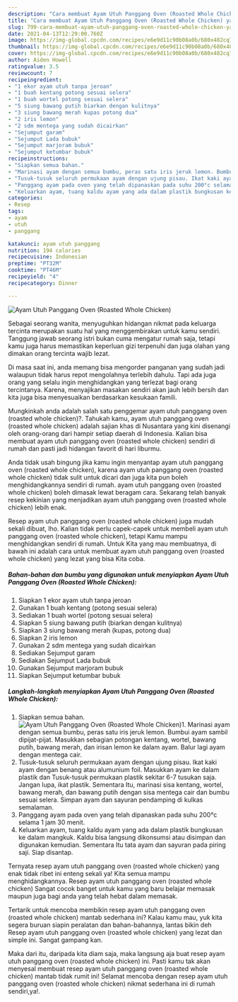 ```yaml
---
description: "Cara membuat Ayam Utuh Panggang Oven (Roasted Whole Chicken) yang nikmat dan Mudah Dibuat"
title: "Cara membuat Ayam Utuh Panggang Oven (Roasted Whole Chicken) yang nikmat dan Mudah Dibuat"
slug: 799-cara-membuat-ayam-utuh-panggang-oven-roasted-whole-chicken-yang-nikmat-dan-mudah-dibuat
date: 2021-04-13T12:29:00.760Z
image: https://img-global.cpcdn.com/recipes/e6e9d11c90b08a0b/680x482cq70/ayam-utuh-panggang-oven-roasted-whole-chicken-foto-resep-utama.jpg
thumbnail: https://img-global.cpcdn.com/recipes/e6e9d11c90b08a0b/680x482cq70/ayam-utuh-panggang-oven-roasted-whole-chicken-foto-resep-utama.jpg
cover: https://img-global.cpcdn.com/recipes/e6e9d11c90b08a0b/680x482cq70/ayam-utuh-panggang-oven-roasted-whole-chicken-foto-resep-utama.jpg
author: Aiden Howell
ratingvalue: 3.5
reviewcount: 7
recipeingredient:
- "1 ekor ayam utuh tanpa jeroan"
- "1 buah kentang potong sesuai selera"
- "1 buah wortel potong sesuai selera"
- "5 siung bawang putih biarkan dengan kulitnya"
- "3 siung bawang merah kupas potong dua"
- "2 iris lemon"
- "2 sdm mentega yang sudah dicairkan"
- "Sejumput garam"
- "Sejumput Lada bubuk"
- "Sejumput marjoram bubuk"
- "Sejumput ketumbar bubuk"
recipeinstructions:
- "Siapkan semua bahan."
- "Marinasi ayam dengan semua bumbu, peras satu iris jeruk lemon. Bumbui ayam sambil dipijat-pijat. Masukkan sebagian potongan kentang, wortel, bawang putih, bawang merah, dan irisan lemon ke dalam ayam. Balur lagi ayam dengan mentega cair."
- "Tusuk-tusuk seluruh permukaan ayam dengan ujung pisau. Ikat kaki ayam dengan benang atau alumunium foil. Masukkan ayam ke dalam plastik dan Tusuk-tusuk permukaan plastik sekitar 6-7 tusukan saja. Jangan lupa, ikat plastik. Sementara Itu, marinasi sisa kentang, wortel, bawang merah, dan bawang putih dengan sisa mentega cair dan bumbu sesuai selera. Simpan ayam dan sayuran pendamping di kulkas semalaman."
- "Panggang ayam pada oven yang telah dipanaskan pada suhu 200°c selama 1 jam 30 menit."
- "Keluarkan ayam, tuang kaldu ayam yang ada dalam plastik bungkusan ke dalam mangkuk. Kaldu bisa langsung dikonsumsi atau disimpan dan digunakan kemudian. Sementara Itu tata ayam dan sayuran pada piring saji. Siap disantap."
categories:
- Resep
tags:
- ayam
- utuh
- panggang

katakunci: ayam utuh panggang 
nutrition: 194 calories
recipecuisine: Indonesian
preptime: "PT32M"
cooktime: "PT46M"
recipeyield: "4"
recipecategory: Dinner

---
```



![Ayam Utuh Panggang Oven (Roasted Whole Chicken)](https://img-global.cpcdn.com/recipes/e6e9d11c90b08a0b/680x482cq70/ayam-utuh-panggang-oven-roasted-whole-chicken-foto-resep-utama.jpg)

Sebagai seorang wanita, menyuguhkan hidangan nikmat pada keluarga tercinta merupakan suatu hal yang menggembirakan untuk kamu sendiri. Tanggung jawab seorang istri bukan cuma mengatur rumah saja, tetapi kamu juga harus memastikan keperluan gizi terpenuhi dan juga olahan yang dimakan orang tercinta wajib lezat.

Di masa  saat ini, anda memang bisa mengorder panganan yang sudah jadi walaupun tidak harus repot mengolahnya terlebih dahulu. Tapi ada juga orang yang selalu ingin menghidangkan yang terlezat bagi orang tercintanya. Karena, menyajikan masakan sendiri akan jauh lebih bersih dan kita juga bisa menyesuaikan berdasarkan kesukaan famili. 



Mungkinkah anda adalah salah satu penggemar ayam utuh panggang oven (roasted whole chicken)?. Tahukah kamu, ayam utuh panggang oven (roasted whole chicken) adalah sajian khas di Nusantara yang kini disenangi oleh orang-orang dari hampir setiap daerah di Indonesia. Kalian bisa membuat ayam utuh panggang oven (roasted whole chicken) sendiri di rumah dan pasti jadi hidangan favorit di hari liburmu.

Anda tidak usah bingung jika kamu ingin menyantap ayam utuh panggang oven (roasted whole chicken), karena ayam utuh panggang oven (roasted whole chicken) tidak sulit untuk dicari dan juga kita pun boleh menghidangkannya sendiri di rumah. ayam utuh panggang oven (roasted whole chicken) boleh dimasak lewat beragam cara. Sekarang telah banyak resep kekinian yang menjadikan ayam utuh panggang oven (roasted whole chicken) lebih enak.

Resep ayam utuh panggang oven (roasted whole chicken) juga mudah sekali dibuat, lho. Kalian tidak perlu capek-capek untuk membeli ayam utuh panggang oven (roasted whole chicken), tetapi Kamu mampu menghidangkan sendiri di rumah. Untuk Kita yang mau membuatnya, di bawah ini adalah cara untuk membuat ayam utuh panggang oven (roasted whole chicken) yang lezat yang bisa Kita coba.

<!--inarticleads1-->

##### Bahan-bahan dan bumbu yang digunakan untuk menyiapkan Ayam Utuh Panggang Oven (Roasted Whole Chicken):

1. Siapkan 1 ekor ayam utuh tanpa jeroan
1. Gunakan 1 buah kentang (potong sesuai selera)
1. Sediakan 1 buah wortel (potong sesuai selera)
1. Siapkan 5 siung bawang putih (biarkan dengan kulitnya)
1. Siapkan 3 siung bawang merah (kupas, potong dua)
1. Siapkan 2 iris lemon
1. Gunakan 2 sdm mentega yang sudah dicairkan
1. Sediakan Sejumput garam
1. Sediakan Sejumput Lada bubuk
1. Gunakan Sejumput marjoram bubuk
1. Siapkan Sejumput ketumbar bubuk




<!--inarticleads2-->

##### Langkah-langkah menyiapkan Ayam Utuh Panggang Oven (Roasted Whole Chicken):

1. Siapkan semua bahan.
<img src="https://img-global.cpcdn.com/steps/cbe44cfd7158f834/160x128cq70/ayam-utuh-panggang-oven-roasted-whole-chicken-langkah-memasak-1-foto.jpg" alt="Ayam Utuh Panggang Oven (Roasted Whole Chicken)">1. Marinasi ayam dengan semua bumbu, peras satu iris jeruk lemon. Bumbui ayam sambil dipijat-pijat. Masukkan sebagian potongan kentang, wortel, bawang putih, bawang merah, dan irisan lemon ke dalam ayam. Balur lagi ayam dengan mentega cair.
1. Tusuk-tusuk seluruh permukaan ayam dengan ujung pisau. Ikat kaki ayam dengan benang atau alumunium foil. Masukkan ayam ke dalam plastik dan Tusuk-tusuk permukaan plastik sekitar 6-7 tusukan saja. Jangan lupa, ikat plastik. Sementara Itu, marinasi sisa kentang, wortel, bawang merah, dan bawang putih dengan sisa mentega cair dan bumbu sesuai selera. Simpan ayam dan sayuran pendamping di kulkas semalaman.
1. Panggang ayam pada oven yang telah dipanaskan pada suhu 200°c selama 1 jam 30 menit.
1. Keluarkan ayam, tuang kaldu ayam yang ada dalam plastik bungkusan ke dalam mangkuk. Kaldu bisa langsung dikonsumsi atau disimpan dan digunakan kemudian. Sementara Itu tata ayam dan sayuran pada piring saji. Siap disantap.




Ternyata resep ayam utuh panggang oven (roasted whole chicken) yang enak tidak ribet ini enteng sekali ya! Kita semua mampu menghidangkannya. Resep ayam utuh panggang oven (roasted whole chicken) Sangat cocok banget untuk kamu yang baru belajar memasak maupun juga bagi anda yang telah hebat dalam memasak.

Tertarik untuk mencoba membikin resep ayam utuh panggang oven (roasted whole chicken) mantab sederhana ini? Kalau kamu mau, yuk kita segera buruan siapin peralatan dan bahan-bahannya, lantas bikin deh Resep ayam utuh panggang oven (roasted whole chicken) yang lezat dan simple ini. Sangat gampang kan. 

Maka dari itu, daripada kita diam saja, maka langsung aja buat resep ayam utuh panggang oven (roasted whole chicken) ini. Pasti kamu tak akan menyesal membuat resep ayam utuh panggang oven (roasted whole chicken) mantab tidak rumit ini! Selamat mencoba dengan resep ayam utuh panggang oven (roasted whole chicken) nikmat sederhana ini di rumah sendiri,ya!.

